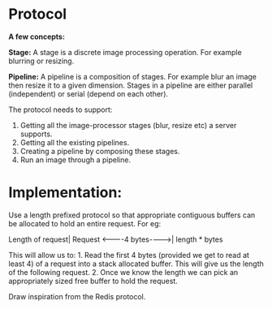 Protocol
=========

**A few concepts:**

**Stage:** A stage is a discrete image processing operation. For example blurring or resizing.

**Pipeline:** A pipeline is a composition of stages. For example blur an image then resize it to a given dimension. Stages in a pipeline are either parallel (independent) or serial (depend on each other).

The protocol needs to support:

1.  Getting all the image-processor stages (blur, resize etc) a server supports.
2.  Getting all the existing pipelines. 
3.  Creating a pipeline by composing these stages.
4.  Run an image through a pipeline.

Implementation:
=================

Use a length prefixed protocol so that appropriate contiguous buffers can be allocated to hold an entire request. For eg:

 Length of request| Request
 <----4 bytes---->| length * bytes

This will allow us to:
	1.  Read the first 4 bytes (provided we get to read at least 4) of a request into a stack allocated buffer. This will give us the length of the following request.
	2.  Once we know the length we can pick an appropriately sized free buffer to hold the request.

Draw inspiration from the Redis protocol.